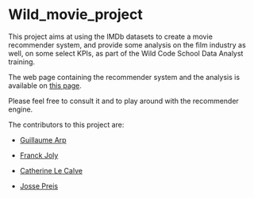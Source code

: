 # Wild_movie_project

This project aims at using the IMDb datasets to create a movie recommender system, and provide some analysis on the film industry as well, on some select KPIs, as part of the Wild Code School Data Analyst training.

The web page containing the recommender system and the analysis is available on [this page](https://share.streamlit.io/cathielc/wild_movie_project/main/app.py).

Please feel free to consult it and to play around with the recommender engine.

The contributors to this project are:

- [Guillaume Arp](https://github.com/GuillaumeArp)

- [Franck Joly](https://github.com/JOLYfranck)

- [Catherine Le Calve](https://github.com/CathieLC)

- [Josse Preis](https://github.com/jossepreis)